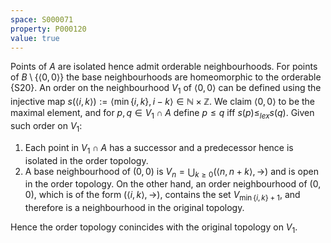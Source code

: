 ```yaml
---
space: S000071
property: P000120
value: true
---
```


Points of $A$ are isolated hence admit orderable neighbourhoods.
For points of $B\setminus\{\langle 0,0\rangle\}$ the base neighbourhoods are homeomorphic to the orderable {S20}.
An order on the neighbourhood $V_1$ of $\langle 0,0\rangle$ can be defined using the injective map
$s(\langle i,k\rangle ):= \langle\min\{i,k\},i-k\rangle
\in\mathbb N\times\mathbb Z$.
We claim $\langle 0,0\rangle$ to be the maximal element,
and for $p,q\in V_1\cap A$ define $p\leq q$ iff $s(p)\leq_{lex}s(q)$.
Given such order on $V_1$:
1. Each point in $V_1\cap A$ has a successor and a predecessor hence is isolated in the order topology.
1. A base neighbourhood of $(0,0)$ is $V_n=\bigcup_{k\geq 0}(\langle n,n+k\rangle,\rightarrow)$ and is open in the order topology.
On the other hand, an order neighbourhood of $(0,0)$, which is of the form $(\langle i,k\rangle,\rightarrow)$,
contains the set $V_{\min\{i,k\}+1}$, and therefore is a neighbourhood in the original topology.

Hence the order topology conincides with the original topology on $V_1$.
